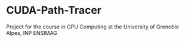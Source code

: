 # CUDA-Path-Tracer
Project for the course in GPU Computing at the University of Grenoble Alpes, INP ENSIMAG
